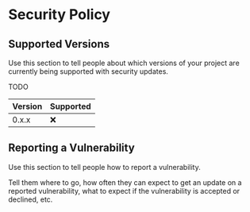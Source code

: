 # Security Policy

## Supported Versions

Use this section to tell people about which versions of your project are
currently being supported with security updates.

TODO

| Version | Supported |
| ------- | --------- |
| 0.x.x   | :x:       |

## Reporting a Vulnerability

Use this section to tell people how to report a vulnerability.

Tell them where to go, how often they can expect to get an update on a
reported vulnerability, what to expect if the vulnerability is accepted or
declined, etc.